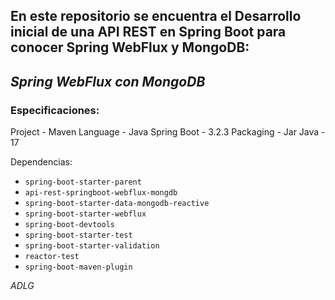 En este repositorio se encuentra el Desarrollo inicial de una API REST en Spring Boot para conocer Spring WebFlux y MongoDB:
-
## ***Spring WebFlux con MongoDB***

### Especificaciones:

Project - Maven
Language - Java
Spring Boot - 3.2.3
Packaging - Jar
Java - 17

Dependencias:
* `spring-boot-starter-parent`
* `api-rest-springboot-webflux-mongdb`
* `spring-boot-starter-data-mongodb-reactive`
* `spring-boot-starter-webflux`
* `spring-boot-devtools`
* `spring-boot-starter-test`
* `spring-boot-starter-validation`
* `reactor-test`
* `spring-boot-maven-plugin`

*ADLG*
